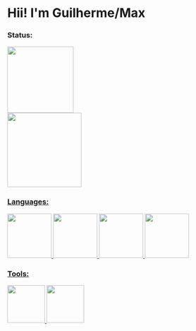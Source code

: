 # Hii! I'm Guilherme/Max


### Status:
<div>
  <a href="https://github.com/seu-GuilhermeLimaSTN">
  <img height="150en" src="https://github-readme-stats.vercel.app/api?username=GuilhermeLimaSTN&theme=midnight-purple&show_icons=true&hide_border=true&count_private=false" /> </br>
  <img height="168en" src="https://github-readme-stats.vercel.app/api/top-langs/?username=GuilhermeLimaSTN&theme=midnight-purple&show_icons=true&hide_border=true&layout=compact" />
</div>


### Languages:
<div>
    <img src="https://cdn.jsdelivr.net/gh/devicons/devicon/icons/java/java-plain.svg" height="100" /> 
    <img src="https://cdn.jsdelivr.net/gh/devicons/devicon/icons/c/c-original.svg" height="100" />
    <img src="https://cdn.jsdelivr.net/gh/devicons/devicon/icons/css3/css3-original.svg" height="100" />
    <img src="https://cdn.jsdelivr.net/gh/devicons/devicon/icons/html5/html5-original.svg" height="100" />
</div>


### Tools:
<div>
    <img src="https://cdn.jsdelivr.net/gh/devicons/devicon/icons/git/git-original.svg" height="85" />
    <img src="https://cdn.jsdelivr.net/gh/devicons/devicon/icons/vscode/vscode-original.svg" height="85"/>
</div>
